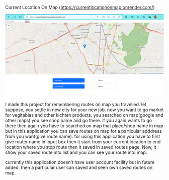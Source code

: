 Current Location On Map (https://currentlocationonmap.onrender.com/)

![currentlocationonmap](https://github.com/shubham-basotiya/location-tracker/blob/main/currentlocationonmap.png)


I made this project for remembering routes on map you travelled.
let suppose, you settle in new city for your new job. now you want to go market for vegitables and other kichten products.
you searched on map(google and other maps) you see shop name and go there.
if you again wants to go there then again you have to searched on map that place/shop name in map but in this application you can save routes on map for a particular adddress from you want(give route name).
for using this application you have to first give router name in input box then it start from your current location to end location where you stop route then it saved in saved routes page.
Now, it show your saved route into list and you can see your route into map.

currently this application doesn't have user account facility but in future added. then a particular user can saved and seen own saved routes on map. 
